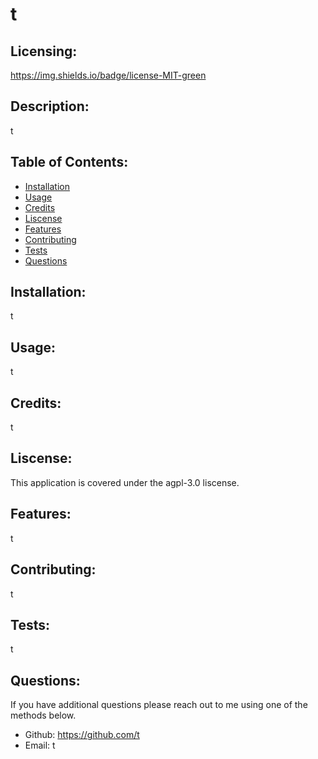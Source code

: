 
# t

## Licensing:
https://img.shields.io/badge/license-MIT-green

## Description: 
t

## Table of Contents: 
* [Installation](#install)
* [Usage](#usage)
* [Credits](#credits)
* [Liscense](#liscense)
* [Features](#features)
* [Contributing](#contributing)
* [Tests](#tests)
* [Questions](#questions)

## Installation: 
t

## Usage: 
t

## Credits: 
t

## Liscense: 
This application is covered under the agpl-3.0 liscense.

## Features: 
t

## Contributing: 
t

## Tests: 
t

## Questions:

If you have additional questions please reach out to me using one of the methods below.

* Github: https://github.com/t
* Email: t
    